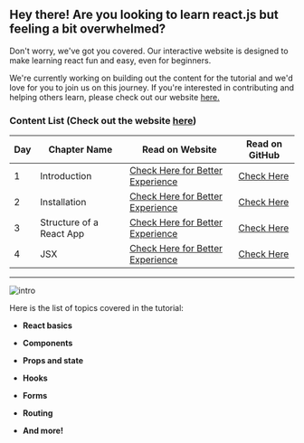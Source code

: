 ## **Hey there!** Are you looking to learn react.js but feeling a bit overwhelmed?

 Don't worry, we've got you covered. Our interactive website is designed to make learning react fun and easy, even for beginners.

We're currently working on building out the content for the tutorial and we'd love for you to join us on this journey. If you're interested in contributing and helping others learn, please check out our website [here.](https://codexam.vercel.app/docs/react)

### Content List (Check out the website [here](https://codexam.vercel.app/docs/react))
| Day | Chapter Name | Read on Website | Read on GitHub |
|-----|--------------|-----------------|----------------|
| 1   | Introduction | [Check Here for Better Experience ](https://code-xam.vercel.app/docs/react/react1) | [Check Here](https://github.com/Subham-Maity/ReactJS-For-Beginners/tree/master/React%202023%20(Better)/00.%20Introduction) |
| 2   | Installation | [Check Here for Better Experience ](https://code-xam.vercel.app/docs/react/react2) | [Check Here](https://github.com/Subham-Maity/ReactJS-For-Beginners/tree/master/React%202023%20(Better)/01.%20Installation) |
| 3   | Structure of a React App | [Check Here for Better Experience ](https://code-xam.vercel.app/docs/react/react3) | [Check Here](https://github.com/Subham-Maity/ReactJS-For-Beginners/tree/master/React%202023%20(Better)/03.%20Folder%20Structure) |
| 4  | JSX | [Check Here for Better Experience ](code-xam.vercel.app/docs/react/react4) | [Check Here](https://github.com/Subham-Maity/ReactJS-For-Beginners/tree/master/React%202023%20(Better)/04.%20JSX) |



********************************************

![intro](intro.gif)

Here is the list of topics covered in the tutorial:

- **React basics**

- **Components**

- **Props and state**

- **Hooks**

- **Forms**

- **Routing**

- **And more!**

